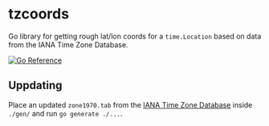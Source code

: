 # tzcoords

Go library for getting rough lat/lon coords for a `time.Location` based on data from the IANA Time Zone Database.

[![Go Reference](https://pkg.go.dev/badge/github.com/WIZARDISHUNGRY/tzcoords.svg)](https://pkg.go.dev/github.com/WIZARDISHUNGRY/tzcoords)

## Uppdating

Place an updated `zone1970.tab` from the [IANA Time Zone Database](https://www.iana.org/time-zones) inside `./gen/`  and run `go generate ./...`.
